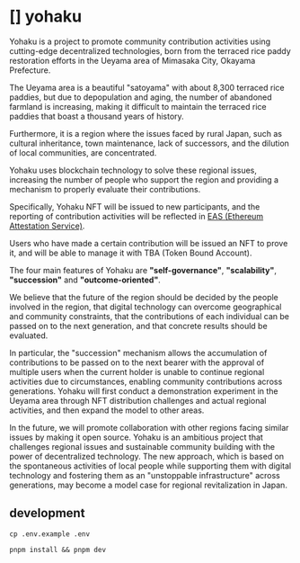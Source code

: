 # [] yohaku

Yohaku is a project to promote community contribution activities using cutting-edge decentralized technologies, born from the terraced rice paddy restoration efforts in the Ueyama area of Mimasaka City, Okayama Prefecture.

The Ueyama area is a beautiful "satoyama" with about 8,300 terraced rice paddies, but due to depopulation and aging, the number of abandoned farmland is increasing, making it difficult to maintain the terraced rice paddies that boast a thousand years of history.

Furthermore, it is a region where the issues faced by rural Japan, such as cultural inheritance, town maintenance, lack of successors, and the dilution of local communities, are concentrated.

Yohaku uses blockchain technology to solve these regional issues, increasing the number of people who support the region and providing a mechanism to properly evaluate their contributions.

Specifically, Yohaku NFT will be issued to new participants, and the reporting of contribution activities will be reflected in [EAS (Ethereum Attestation Service)](https://attest.org/).

Users who have made a certain contribution will be issued an NFT to prove it, and will be able to manage it with TBA (Token Bound Account).

The four main features of Yohaku are **"self-governance"**, **"scalability"**, **"succession"** and **"outcome-oriented"**.

We believe that the future of the region should be decided by the people involved in the region, that digital technology can overcome geographical and community constraints, that the contributions of each individual can be passed on to the next generation, and that concrete results should be evaluated.

In particular, the "succession" mechanism allows the accumulation of contributions to be passed on to the next bearer with the approval of multiple users when the current holder is unable to continue regional activities due to circumstances, enabling community contributions across generations. Yohaku will first conduct a demonstration experiment in the Ueyama area through NFT distribution challenges and actual regional activities, and then expand the model to other areas.

In the future, we will promote collaboration with other regions facing similar issues by making it open source. Yohaku is an ambitious project that challenges regional issues and sustainable community building with the power of decentralized technology. The new approach, which is based on the spontaneous activities of local people while supporting them with digital technology and fostering them as an "unstoppable infrastructure" across generations, may become a model case for regional revitalization in Japan.

## development

```shell
cp .env.example .env

pnpm install && pnpm dev

```
